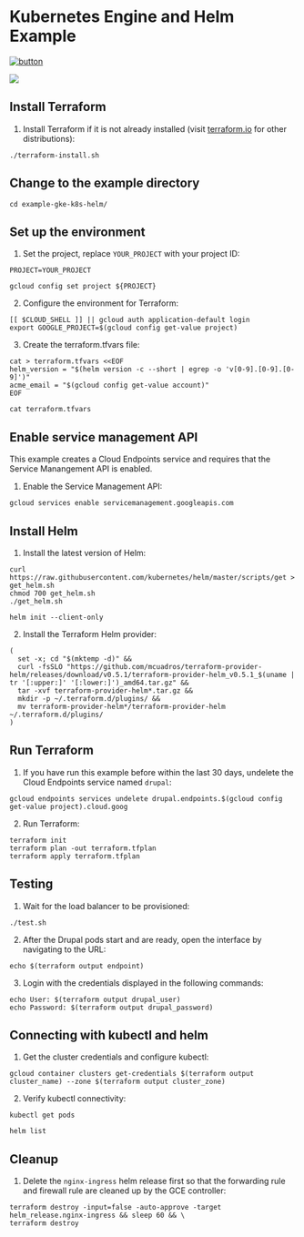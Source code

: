 # Kubernetes Engine and Helm Example

[![button](http://gstatic.com/cloudssh/images/open-btn.png)](https://console.cloud.google.com/cloudshell/open?git_repo=https://github.com/GoogleCloudPlatform/terraform-google-examples&page=editor&tutorial=example-gke-k8s-helm/README.md)

<a href="https://concourse-tf.gcp.solutions/teams/main/pipelines/tf-examples-gke-k8s-helm" target="_blank">
<img src="https://concourse-tf.gcp.solutions/api/v1/teams/main/pipelines/tf-examples-gke-k8s-helm/badge" /></a>

## Install Terraform

1. Install Terraform if it is not already installed (visit [terraform.io](https://terraform.io) for other distributions):

```
./terraform-install.sh
```

## Change to the example directory

```
cd example-gke-k8s-helm/
```

## Set up the environment

1. Set the project, replace `YOUR_PROJECT` with your project ID:

```
PROJECT=YOUR_PROJECT
```

```
gcloud config set project ${PROJECT}
```

2. Configure the environment for Terraform:

```
[[ $CLOUD_SHELL ]] || gcloud auth application-default login
export GOOGLE_PROJECT=$(gcloud config get-value project)
```

3. Create the terraform.tfvars file:

```
cat > terraform.tfvars <<EOF
helm_version = "$(helm version -c --short | egrep -o 'v[0-9].[0-9].[0-9]')"
acme_email = "$(gcloud config get-value account)"
EOF

cat terraform.tfvars
```

## Enable service management API

This example creates a Cloud Endpoints service and requires that the Service Manangement API is enabled.

1. Enable the Service Management API:

```
gcloud services enable servicemanagement.googleapis.com
```

## Install Helm

1. Install the latest version of Helm:

```
curl https://raw.githubusercontent.com/kubernetes/helm/master/scripts/get > get_helm.sh
chmod 700 get_helm.sh
./get_helm.sh

helm init --client-only
```

2. Install the Terraform Helm provider:

```
(
  set -x; cd "$(mktemp -d)" &&
  curl -fsSLO "https://github.com/mcuadros/terraform-provider-helm/releases/download/v0.5.1/terraform-provider-helm_v0.5.1_$(uname | tr '[:upper:]' '[:lower:]')_amd64.tar.gz" &&
  tar -xvf terraform-provider-helm*.tar.gz &&
  mkdir -p ~/.terraform.d/plugins/ &&
  mv terraform-provider-helm*/terraform-provider-helm ~/.terraform.d/plugins/
)
```

## Run Terraform

1. If you have run this example before within the last 30 days, undelete the Cloud Endpoints service named `drupal`:

```
gcloud endpoints services undelete drupal.endpoints.$(gcloud config get-value project).cloud.goog
```

2. Run Terraform:

```
terraform init
terraform plan -out terraform.tfplan
terraform apply terraform.tfplan
```

## Testing

1. Wait for the load balancer to be provisioned:

```
./test.sh
```

2. After the Drupal pods start and are ready, open the interface by navigating to the URL:

```
echo $(terraform output endpoint)
```

3. Login with the credentials displayed in the following commands:

```
echo User: $(terraform output drupal_user)
echo Password: $(terraform output drupal_password)
```

## Connecting with kubectl and helm

1. Get the cluster credentials and configure kubectl:

```
gcloud container clusters get-credentials $(terraform output cluster_name) --zone $(terraform output cluster_zone)
```

2. Verify kubectl connectivity:

```
kubectl get pods

helm list
```

## Cleanup

1. Delete the `nginx-ingress` helm release first so that the forwarding rule and firewall rule are cleaned up by the GCE controller:

```
terraform destroy -input=false -auto-approve -target helm_release.nginx-ingress && sleep 60 && \
terraform destroy
```